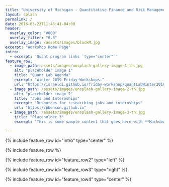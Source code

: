 ```yaml
---
title: "University of Michigan - Quantitative Finance and Risk Management"
layout: splash
permalink: /
date: 2016-03-23T11:48:41-04:00
header:
  overlay_color: "#000"
  overlay_filter: "0.5"
  overlay_image: /assets/images/blockM.jpg
excerpt: "Workshop Home Page"
intro: 
  - excerpt: 'Quant program links `type="center"`'
feature_row:
  - image_path: assets/images/unsplash-gallery-image-1-th.jpg
    alt: "placeholder image 1"
    title: "Quant Lab Agenda"
    excerpt: "Winter 2019 Friday-Workshops."
    url: "https://israeldi.github.io/friday-workshop/quantLabWinter2019/"
  - image_path: /assets/images/unsplash-gallery-image-2-th.jpg
    alt: "placeholder image 2"
    title: "Jobs and Internships"
    excerpt: "Resources for researching jobs and internships"
    url: "https://pbenson.github.io"
  - image_path: /assets/images/unsplash-gallery-image-3-th.jpg
    title: "Placeholder 3"
    excerpt: "This is some sample content that goes here with **Markdown** formatting."

---
```


{% include feature_row id="intro" type="center" %}

{% include feature_row %}

{% include feature_row id="feature_row2" type="left" %}

{% include feature_row id="feature_row3" type="right" %}

{% include feature_row id="feature_row4" type="center" %}

